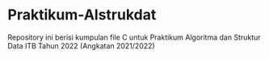 # Praktikum-Alstrukdat
Repository ini berisi kumpulan file C untuk Praktikum Algoritma dan Struktur Data ITB Tahun 2022 (Angkatan 2021/2022)
